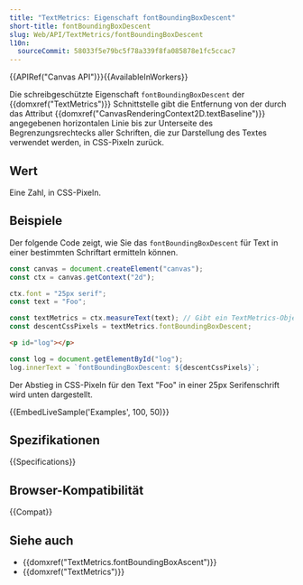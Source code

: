 ```yaml
---
title: "TextMetrics: Eigenschaft fontBoundingBoxDescent"
short-title: fontBoundingBoxDescent
slug: Web/API/TextMetrics/fontBoundingBoxDescent
l10n:
  sourceCommit: 58033f5e79bc5f78a339f8fa085878e1fc5ccac7
---
```


{{APIRef("Canvas API")}}{{AvailableInWorkers}}

Die schreibgeschützte Eigenschaft `fontBoundingBoxDescent` der {{domxref("TextMetrics")}} Schnittstelle gibt die Entfernung von der durch das Attribut {{domxref("CanvasRenderingContext2D.textBaseline")}} angegebenen horizontalen Linie bis zur Unterseite des Begrenzungsrechtecks aller Schriften, die zur Darstellung des Textes verwendet werden, in CSS-Pixeln zurück.

## Wert

Eine Zahl, in CSS-Pixeln.

## Beispiele

Der folgende Code zeigt, wie Sie das `fontBoundingBoxDescent` für Text in einer bestimmten Schriftart ermitteln können.

```js
const canvas = document.createElement("canvas");
const ctx = canvas.getContext("2d");

ctx.font = "25px serif";
const text = "Foo";

const textMetrics = ctx.measureText(text); // Gibt ein TextMetrics-Objekt zurück
const descentCssPixels = textMetrics.fontBoundingBoxDescent;
```

```html hidden
<p id="log"></p>
```

```js hidden
const log = document.getElementById("log");
log.innerText = `fontBoundingBoxDescent: ${descentCssPixels}`;
```

Der Abstieg in CSS-Pixeln für den Text "Foo" in einer 25px Serifenschrift wird unten dargestellt.

{{EmbedLiveSample('Examples', 100, 50)}}

## Spezifikationen

{{Specifications}}

## Browser-Kompatibilität

{{Compat}}

## Siehe auch

- {{domxref("TextMetrics.fontBoundingBoxAscent")}}
- {{domxref("TextMetrics")}}
